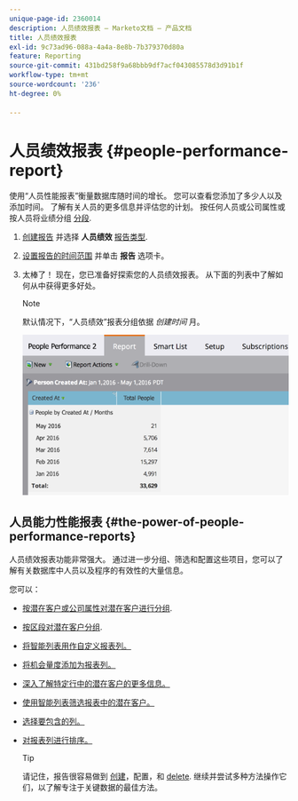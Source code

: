 ```yaml
---
unique-page-id: 2360014
description: 人员绩效报表 — Marketo文档 — 产品文档
title: 人员绩效报表
exl-id: 9c73ad96-088a-4a4a-8e8b-7b379370d80a
feature: Reporting
source-git-commit: 431bd258f9a68bbb9df7acf043085578d3d91b1f
workflow-type: tm+mt
source-wordcount: '236'
ht-degree: 0%

---
```


# 人员绩效报表 {#people-performance-report}

使用“人员性能报表”衡量数据库随时间的增长。 您可以查看您添加了多少人以及添加时间。 了解有关人员的更多信息并评估您的计划。 按任何人员或公司属性或按人员将业绩分组 [分段](/help/marketo/product-docs/personalization/segmentation-and-snippets/segmentation/create-a-segmentation.md).

1. [创建报告](/help/marketo/product-docs/reporting/basic-reporting/creating-reports/create-a-report-in-a-program.md) 并选择 **人员绩效** [报告类型](/help/marketo/product-docs/reporting/basic-reporting/report-types/report-type-overview.md).

1. [设置报告的时间范围](/help/marketo/product-docs/reporting/basic-reporting/editing-reports/change-a-report-time-frame.md) 并单击 **报告** 选项卡。

1. 太棒了！ 现在，您已准备好探索您的人员绩效报表。 从下面的列表中了解如何从中获得更多好处。

   >[!NOTE]
   >
   >默认情况下，“人员绩效”报表分组依据 *创建时间* 月。

   ![](assets/one.png)

## 人员能力性能报表 {#the-power-of-people-performance-reports}

人员绩效报表功能非常强大。 通过进一步分组、筛选和配置这些项目，您可以了解有关数据库中人员以及程序的有效性的大量信息。

您可以：

* [按潜在客户或公司属性对潜在客户进行分组](/help/marketo/product-docs/reporting/basic-reporting/report-activity/group-person-reports-by-attribute.md).
* [按区段对潜在客户分组](/help/marketo/product-docs/personalization/segmentation-and-snippets/segmentation/group-person-reports-by-segment.md).
* [将智能列表用作自定义报表列。](/help/marketo/product-docs/reporting/basic-reporting/editing-reports/add-custom-columns-to-a-person-report.md)
* [将机会量度添加为报表列。](/help/marketo/product-docs/reporting/basic-reporting/editing-reports/add-opportunity-columns-to-a-lead-report.md)
* [深入了解特定行中的潜在客户的更多信息。](/help/marketo/product-docs/reporting/basic-reporting/report-activity/drill-down-in-a-people-performance-report.md)
* [使用智能列表筛选报表中的潜在客户。](/help/marketo/product-docs/reporting/basic-reporting/editing-reports/filter-people-in-a-report-with-a-smart-list.md)
* [选择要包含的列。](/help/marketo/product-docs/reporting/basic-reporting/editing-reports/select-report-columns.md)
* [对报表列进行排序。](/help/marketo/product-docs/reporting/basic-reporting/editing-reports/sort-report-on-columns.md)

  >[!TIP]
  >
  >请记住，报告很容易做到 [创建](/help/marketo/product-docs/reporting/basic-reporting/creating-reports/create-a-report-in-a-program.md)，配置，和 [delete](/help/marketo/product-docs/reporting/basic-reporting/report-activity/delete-a-report.md). 继续并尝试多种方法操作它们，以了解专注于关键数据的最佳方法。
